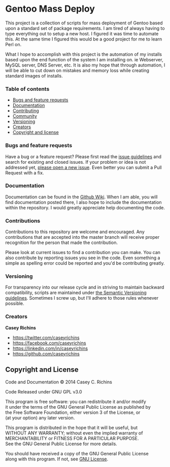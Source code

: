 Gentoo Mass Deploy
==================

This project is a collection of scripts for mass deployment of Gentoo based upon a standard set of package requirements. I am tired of always having to type everything out to setup a new host. I figured it was time to automate this. At the same time I figured this would be a good project for me to learn Perl on.

What I hope to accomplish with this project is the automation of my installs based upon the end function of the system I am installing on. ie Webserver, MySQL server, DNS Server, etc. It is also my hope that through automation, I will be able to cut down on mistakes and memory loss while creating standard images of installs.

### Table of contents

- [Bugs and feature requests](#bugs)
- [Documentation](#documentation)
- [Contributing](#contributing)
- [Community](#community)
- [Versioning](#versioning)
- [Creators](#creators)
- [Copyright and license](#copyright-and-license)


### <a name="bugs"></a> Bugs and feature requests

Have a bug or a feature request? Please first read the [issue guidelines](https://github.com/caseyrichins/gentoo_mass_deploy/blob/master/CONTRIBUTING.md#using-the-issue-tracker) and search for existing and closed issues. If your problem or idea is not addressed yet, [please open a new issue](https://github.com/caseyrichins/gentoo_mass_deploy/issues/new). Even better you can submit a Pull Request with a fix.

### <a name="documentation"><a> Documentation

Documentation can be found in the [Github Wiki](https://github.com/caseyrichins/gentoo_mass_deploy/wiki). When I am able, you will find documentation posted there, I also hope to include the documentation within the repository. I would greatly appreciate help documenting the code.

### <a name="contributing"></a> Contributions

Contributions to this repository are welcome and encouraged. Any contributions that are accepted into the master branch will receive proper recognition for the person that made the contribution. 

Please look at current issues to find a contribution you can make. You can also contribute by reporting issues you see in the code. Even something a simple as spelling error could be reported and you'd be contributing greatly.

### <a name="versioning"></a> Versioning

For transparency into our release cycle and in striving to maintain backward compatibility, scripts are maintained under [the Semantic Versioning guidelines](http://semver.org/). Sometimes I screw up, but I'll adhere to those rules whenever possible.

### <a name="creators"></a> Creators

**Casey Richins**

 - <a href="https://twitter.com/caseyrichins">https://twitter.com/caseyrichins</a>
 - <a href="https://facebook.com/caseyrichins">https://facebook.com/caseyrichins</a>
 - <a href="https://linkedin.com/in/caseyrichins">https://linkedin.com/in/caseyrichins</a>
 - <a href="https://github.com/caseyrichins">https://github.com/caseyrichins</a>

## <a name="copyright-and-license"></a> Copyright and License

Code and Documentation &copy; 2014 Casey C. Richins 

Code Released under GNU GPL v3.0

This program is free software: you can redistribute it and/or modify  
it under the terms of the GNU General Public License as published by  
the Free Software Foundation, either version 3 of the License, or  
(at your option) any later version.

This program is distributed in the hope that it will be useful, but  
WITHOUT ANY WARRANTY; without even the implied warranty of  
MERCHANTABILITY or FITNESS FOR A PARTICULAR PURPOSE.  
See the GNU General Public License for more details.

You should have received a copy of the GNU General Public License  
along with this program.  If not, see [GNU License](http://www.gnu.org/licenses/).
